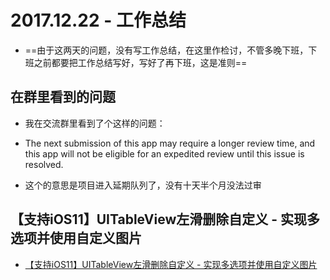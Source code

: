 # 2017.12.22 - 工作总结
- ==由于这两天的问题，没有写工作总结，在这里作检讨，不管多晚下班，下班之前都要把工作总结写好，写好了再下班，这是准则==

## 在群里看到的问题
- 我在交流群里看到了个这样的问题：

- The next submission of this app may require a longer review time, and this app will not be eligible for an expedited review until this issue is resolved.

- 这个的意思是项目进入延期队列了，没有十天半个月没法过审
## 【支持iOS11】UITableView左滑删除自定义 - 实现多选项并使用自定义图片
- [【支持iOS11】UITableView左滑删除自定义 - 实现多选项并使用自定义图片](https://www.jianshu.com/p/779f36c21632)

